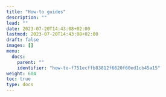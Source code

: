 ```yaml
---
title: "How-to guides"
description: ""
lead: ""
date: 2023-07-20T14:43:08+02:00
lastmod: 2023-07-20T14:43:08+02:00
draft: false
images: []
menu:
  docs:
    parent: ""
    identifier: "how-to-f751ecffb83812f6620f60ed1cb45a15"
weight: 604
toc: true
type: docs
---
```

